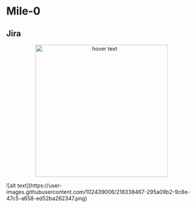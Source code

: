 # Mile-0

<h2>Jira</h2>
<p align="center">
  <img src="https://user-images.githubusercontent.com/102439006/218338467-295a09b2-9c8e-47c5-a658-ed52ba262347.png" width="350" title="hover text">
</p>
![alt text](https://user-images.githubusercontent.com/102439006/218338467-295a09b2-9c8e-47c5-a658-ed52ba262347.png)
